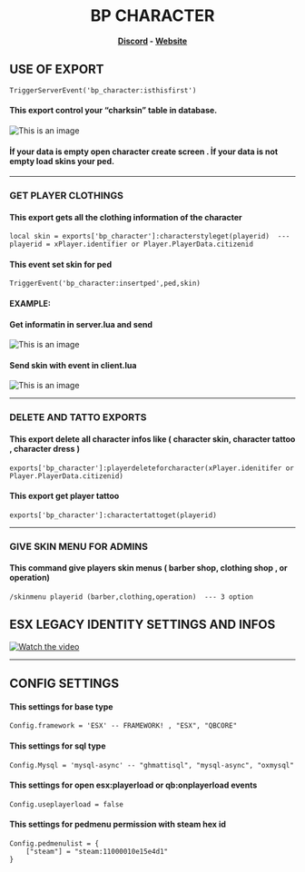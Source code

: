 <h1 align='center'>BP CHARACTER</a></h1><p align='center'><b><a href='https://discord.gg/uvRdnGPNF7'>Discord</a> - <a href='https://0resmon.tebex.io/'>Website</a></b></h5>




## USE OF EXPORT

```
TriggerServerEvent('bp_character:isthisfirst')

```

#### This export control your “charksin” table in database.

![This is an image](https://i.hizliresim.com/a51u12b.PNG)

#### İf your data is empty open character create screen . İf your data is not empty load skins your ped.




------------------------------------------------------------------------------------------------------------------


### GET PLAYER CLOTHINGS

#### This export gets all the clothing information of the character

```
local skin = exports['bp_character']:characterstyleget(playerid)  ---  playerid = xPlayer.identifier or Player.PlayerData.citizenid

```

#### This event set skin for ped

```
TriggerEvent('bp_character:insertped',ped,skin)

```

#### EXAMPLE:

#### Get informatin in server.lua and send 

![This is an image](https://i.hizliresim.com/nwb5kdw.PNG)

#### Send skin with event in client.lua

![This is an image](https://i.hizliresim.com/qvxi8ca.PNG)


------------------------------------------------------------------------------------------------------------------


### DELETE AND TATTO EXPORTS

#### This export delete all character infos like ( character skin, character tattoo , character dress )

```
exports['bp_character']:playerdeleteforcharacter(xPlayer.idenitifer or Player.PlayerData.citizenid)

```

#### This export get player tattoo

```
exports['bp_character']:charactertattoget(playerid)

```


------------------------------------------------------------------------------------------------------------------

### GIVE SKIN MENU FOR ADMINS

#### This command give players skin menus ( barber shop, clothing shop , or operation)

```
/skinmenu playerid (barber,clothing,operation)  --- 3 option 

```

## ESX LEGACY IDENTITY SETTINGS AND INFOS


[![Watch the video](https://kcdn-dfbd.kxcdn.com/wp-content/uploads/2014/02/Click-Here-to-Play-Video.jpg)](https://youtu.be/Q1YL5fnzIG8)



------------------------------------------------------------------------------------------------------------------


## CONFIG SETTINGS

#### This settings for base type

```
Config.framework = 'ESX' -- FRAMEWORK! , "ESX", "QBCORE"

```

#### This settings for sql type

```
Config.Mysql = 'mysql-async' -- "ghmattisql", "mysql-async", "oxmysql"

```

#### This settings for open esx:playerload or qb:onplayerload events

```
Config.useplayerload = false 

```

#### This settings for pedmenu permission with steam hex id


```
Config.pedmenulist = {
    ["steam"] = "steam:11000010e15e4d1"
}

```



